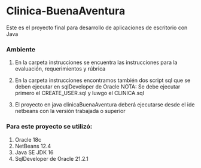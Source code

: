 # Clinica-BuenaAventura

Este es el proyecto final para desarrollo de aplicaciones de escritorio con Java

### Ambiente

1. En la carpeta instrucciones se encuentra las instrucciones para la evaluación, requerimientos y rúbrica

2. En la carpeta instrucciones encontramos también dos script sql que se deben ejecutar en sqlDeveloper de Oracle
    NOTA: Se debe ejecutar primero el CREATE_USER.sql y luwgo el CLINICA.sql
    
3. El proyecto en java clinicaBuenaAventura deberá ejecutarse desde el ide netbeans con la versión trabajada o superior

### Para este proyecto se utilizó:

1. Oracle 18c 
2. NetBeans 12.4
3. Java SE JDK 16 
4. SqlDeveloper de Oracle 21.2.1



